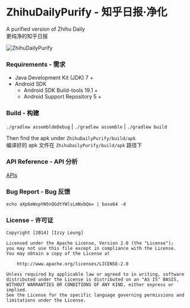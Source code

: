 ZhihuDailyPurify - 知乎日报·净化
================

A purified version of Zhihu Daily  
更纯净的知乎日报

![ZhihuDailyPurify](https://raw.githubusercontent.com/izzyleung/ZhihuDailyPurify/master/ZhihuDailyPurify.png)

### Requirements - 需求
  - Java Development Kit (JDK) 7 +
  - Android SDK
    - Android SDK Build-tools 19.1 +
    - Android Support Repository 5 +


### Build - 构建
`./gradlew assembldeDebug` | `./gradlew assemble` | `./gradlew build`

Then find the apk under `ZhihuDailyPurify/build/apk`   
编译好的 apk 文件在 `ZhihuDailyPurify/build/apk` 路径下


### API Reference - API 分析
[APIs](https://github.com/izzyleung/ZhihuDailyPurify/wiki)

### Bug Report - Bug 反馈
`echo aXp6eWxpYW5nQGdtYWlsLmNvbQo= | base64 -d`

### License - 许可证
    Copyright [2014] [Izzy Leung]

    Licensed under the Apache License, Version 2.0 (the "License");
    you may not use this file except in compliance with the License.
    You may obtain a copy of the License at

        http://www.apache.org/licenses/LICENSE-2.0

    Unless required by applicable law or agreed to in writing, software
    distributed under the License is distributed on an "AS IS" BASIS,
    WITHOUT WARRANTIES OR CONDITIONS OF ANY KIND, either express or implied.
    See the License for the specific language governing permissions and
    limitations under the License.
